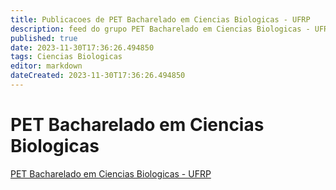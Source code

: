 ```yaml
---
title: Publicacoes de PET Bacharelado em Ciencias Biologicas - UFRP
description: feed do grupo PET Bacharelado em Ciencias Biologicas - UFRP
published: true
date: 2023-11-30T17:36:26.494850
tags: Ciencias Biologicas
editor: markdown
dateCreated: 2023-11-30T17:36:26.494850
---
```


# PET Bacharelado em Ciencias Biologicas
[PET Bacharelado em Ciencias Biologicas - UFRP](/grupo/119PETBachareladoemCienciasBiologicasUFRP.md)